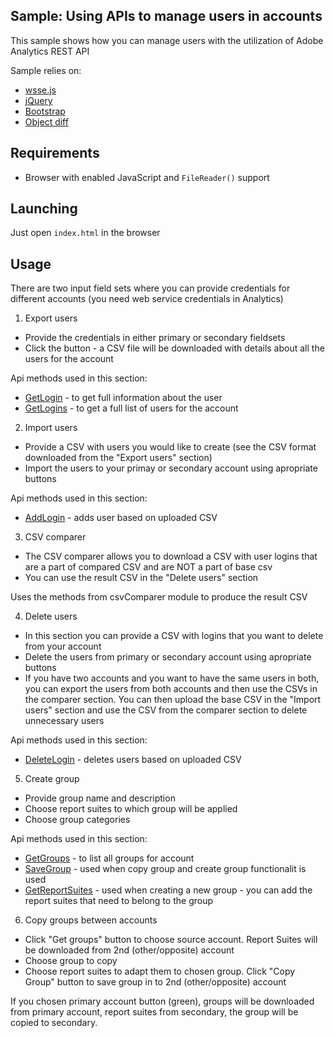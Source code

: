 ## Sample: Using APIs to manage users in accounts

This sample shows how you can manage users with the utilization of Adobe Analytics REST API

Sample relies on:

* [wsse.js](https://github.com/vrruiz/wsse-js)
* [jQuery](https://jquery.com/)
* [Bootstrap](http://getbootstrap.com/)
* [Object diff](https://github.com/NV/objectDiff.js)

## Requirements 

* Browser with enabled JavaScript and `FileReader()` support

## Launching

Just open `index.html` in the browser

## Usage

There are two input field sets where you can provide credentials for different accounts (you need web service credentials in Analytics)

1. Export users
* Provide the credentials in either primary or secondary fieldsets
* Click the button - a CSV file will be downloaded with details about all the users for the account

Api methods used in this section:
* [GetLogin](https://marketing.adobe.com/developer/api-explorer#Permissions.GetLogin) - to get full information about the user
* [GetLogins](https://marketing.adobe.com/developer/api-explorer#Permissions.GetLogins) - to get a full list of users for the account

2. Import users
* Provide a CSV with users you would like to create (see the CSV format downloaded from the "Export users" section)
* Import the users to your primay or secondary account using apropriate buttons

Api methods used in this section: 
* [AddLogin](https://marketing.adobe.com/developer/api-explorer#Permissions.AddLogin) - adds user based on uploaded CSV

3. CSV comparer
* The CSV comparer allows you to download a CSV with user logins that are a part of compared CSV and are NOT a part of base csv
* You can use the result CSV in the "Delete users" section

Uses the methods from csvComparer module to produce the result CSV

4. Delete users 
* In this section you can provide a CSV with logins that you want to delete from your account
* Delete the users from primary or secondary account using apropriate buttons
* If you have two accounts and you want to have the same users in both, you can export the users from both accounts and then use the CSVs in the comparer section. You can then upload the base CSV in the "Import users" section and use the CSV from the comparer section to delete unnecessary users 

Api methods used in this section:
* [DeleteLogin](https://marketing.adobe.com/developer/api-explorer#Permissions.DeleteLogin) - deletes users based on uploaded CSV 

5. Create group
* Provide group name and description
* Choose report suites to which group will be applied
* Choose group categories

Api methods used in this section:
* [GetGroups](https://marketing.adobe.com/developer/api-explorer#Permissions.GetGroups) - to list all groups for account
* [SaveGroup](https://marketing.adobe.com/developer/api-explorer#Permissions.SaveGroup) - used when copy group and create group functionalit is used
* [GetReportSuites](https://marketing.adobe.com/developer/api-explorer#Company.GetReportSuites) - used when creating a new group - you can add the report suites that need to belong to the group

6. Copy groups between accounts
* Click "Get groups" button to choose source account. Report Suites will be downloaded from 2nd (other/opposite) account
* Choose group to copy
* Choose report suites to adapt them to chosen group. Click "Copy Group" button to save group in to 2nd (other/opposite) account

If you chosen primary account button (green), groups will be downloaded from primary account, report suites from secondary, the group will be copied to secondary.